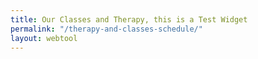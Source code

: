 ```yaml
---
title: Our Classes and Therapy, this is a Test Widget
permalink: "/therapy-and-classes-schedule/"
layout: webtool
---
```


<div class='container'>
  <script src="https://widgets.healcode.com/javascripts/healcode.js"></script>

  <healcode-widget data-type="schedules" data-widget-partner="object" data-widget-id="6a60540ad74" data-widget-version="1"></healcode-widget>
</div>
